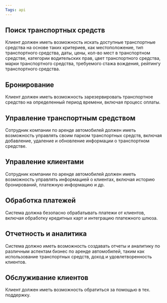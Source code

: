 ```yaml
---
Tags: api
---
```


## Поиск транспортных средств

Клиент должен иметь возможность искать доступные транспортные средства на основе таких критериев, как местоположение, тип транспортного средства, даты, цены, кол-во мест в транспортном средстве, категории водительских прав, цвет транспортного средства, марки транспортного средства, требуемого стажа вождения, рейтингу транспортного средства.

## Бронирование

Клиент должен иметь возможность зарезервировать транспортное средство на определенный период времени, включая процесс оплаты.

## Управление транспортным средством

Сотрудник компании по аренде автомобилей должен иметь возможность управлять своим парком транспортных средств, включая добавление, удаление и обновление информации о транспортном средстве.

## Управление клиентами

Сотрудник компании по аренде автомобилей должен иметь возможность управлять информацией о клиентах, включая историю бронирований, платежную информацию и др.

## Обработка платежей

Система должна безопасно обрабатывать платежи от клиентов, включая обработку кредитных карт и интеграцию платежного шлюза.

## Отчетность и аналитика

Система должно иметь возможность создавать отчеты и аналитику по различным аспектам бизнес по аренде автомобилей, таким как использование транспортных средств, доход и удовлетворенность клиентов.

## Обслуживание клиентов

Клиент должен иметь возможность обратиться за помощью в тех. поддержку.